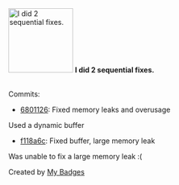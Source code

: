 <img src="https://my-badges.github.io/my-badges/fix-2.png" alt="I did 2 sequential fixes." title="I did 2 sequential fixes." width="128">
<strong>I did 2 sequential fixes.</strong>
<br><br>

Commits:

- <a href="https://github.com/k754a/C-Custom-Code-Editor/commit/6801126690ae80ad095cba6d5ca3de395d1bef83">6801126</a>: Fixed memory leaks and overusage

Used a dynamic buffer
- <a href="https://github.com/k754a/C-Custom-Code-Editor/commit/f118a6c18b8a55d3354c5487631b21412f0f7b4c">f118a6c</a>: Fixed buffer, large memory leak

Was unable to fix a large memory leak :(


Created by <a href="https://github.com/my-badges/my-badges">My Badges</a>